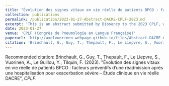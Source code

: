 ```yaml
---
title: "Évolution des signes vitaux en vie réelle de patients BPCO : facteurs préventifs d’une réadmission après une hospitalisation pour exacerbation sévère – Étude clinique en vie réelle DACRE"
collection: publications
permalink: /publication/2023-01-27-Abstract-DACRE-CPLF-2023.md
excerpt: 'This is an abstract submitted by Biosency to the 2023 CPLF, which led to the production of a poster for the conference. The abstract included part of the work I completed during my two-month second-year engineering internship.'
date: 2023-01-27
venue: 'CPLF (Congrès de Pneumologie en Langue Française)'
paperurl: 'http://axelvuorinen-webpage.github.io/files/Abstract-DACRE-CPLF-2023.pdf'
citation: 'Brinchault, G., Guy, T., Thepault, F., Le Liepvre, S., Vuorinen, A., Le Guillou, Y., Tilquin, F. (2023). &quot;Évolution des signes vitaux en vie réelle de patients BPCO : facteurs préventifs d’une réadmission après une hospitalisation pour exacerbation sévère – Étude clinique en vie réelle DACRE.&quot;, <i>CPLF</i>.'
---
```


Recommended citation: Brinchault, G., Guy, T., Thepault, F., Le Liepvre, S., Vuorinen, A., Le Guillou, Y., Tilquin, F. (2023). "Évolution des signes vitaux en vie réelle de patients BPCO : facteurs préventifs d’une réadmission après une hospitalisation pour exacerbation sévère – Étude clinique en vie réelle DACRE", <i>CPLF</i>.
